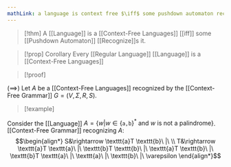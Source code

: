 ```yaml
---
mathLink: a language is context free $\iff$ some pushdown automaton recognizes it
---
```

>[!thm]
>A [[Language]] is a [[Context-Free Languages]] [[iff]] some [[Pushdown Automaton]] [[Recognize]]s it.

>[!prop] Corollary
>Every [[Regular Language]] [[Language]] is a [[Context-Free Languages]]

>[!proof]

($\implies$) Let $A$ be a [[Context-Free Languages]] recognized by the [[Context-Free Grammar]] $G=(V,\Sigma,R,S)$. 





>[!example]

Consider the [[Language]] $A=\{w|w\in\{\texttt{a,b}\}^{*}\text{ and }w \text{ is not a palindrome}\}$. [[Context-Free Grammar]] recognizing $A$: $$\begin{align*}
S&\rightarrow \texttt{a}T \texttt{b}\ |\ \\
T&\rightarrow \texttt{a}T \texttt{a}\ |\ \texttt{b}T \texttt{b}\ |\ \texttt{a}T \texttt{b}\ |\ \texttt{b}T \texttt{a}\ |\ \texttt{a}\ |\ \texttt{b}\ |\ \varepsilon
\end{align*}$$